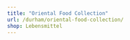 ```yaml
---
title: "Oriental Food Collection"
url: /durham/oriental-food-collection/
shop: Lebensmittel
---
```

